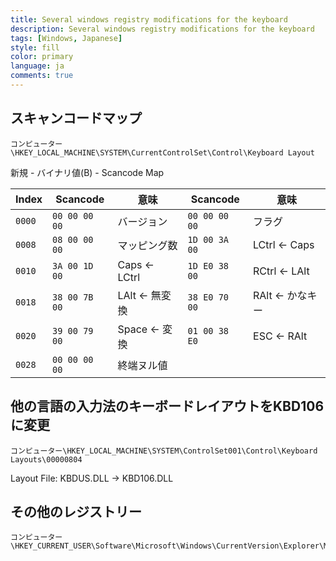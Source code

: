 ```yaml
---
title: Several windows registry modifications for the keyboard
description: Several windows registry modifications for the keyboard
tags: [Windows, Japanese]
style: fill
color: primary
language: ja
comments: true
---
```


## スキャンコードマップ

```
コンピューター\HKEY_LOCAL_MACHINE\SYSTEM\CurrentControlSet\Control\Keyboard Layout
```

新規 - バイナリ値(B) - Scancode Map

| Index  | Scancode      | 意味           | Scancode      | 意味             |
|--------|---------------|----------------|---------------|------------------|
| `0000` | `00 00 00 00` | バージョン     | `00 00 00 00` | フラグ           |
| `0008` | `08 00 00 00` | マッピング数   | `1D 00 3A 00` | LCtrl <- Caps    |
| `0010` | `3A 00 1D 00` | Caps <- LCtrl  | `1D E0 38 00` | RCtrl <- LAlt    |
| `0018` | `38 00 7B 00` | LAlt <- 無変換 | `38 E0 70 00` | RAlt <- かなキー |
| `0020` | `39 00 79 00` | Space <- 変換   | `01 00 38 E0` | ESC <- RAlt      |
| `0028` | `00 00 00 00` | 終端ヌル値     |               |                  |

## 他の言語の入力法のキーボードレイアウトをKBD106に変更

```
コンピューター\HKEY_LOCAL_MACHINE\SYSTEM\ControlSet001\Control\Keyboard Layouts\00000804
```
Layout File: KBDUS.DLL -> KBD106.DLL

## その他のレジストリー

```
コンピューター\HKEY_CURRENT_USER\Software\Microsoft\Windows\CurrentVersion\Explorer\MyComputer\NameSpace
```

